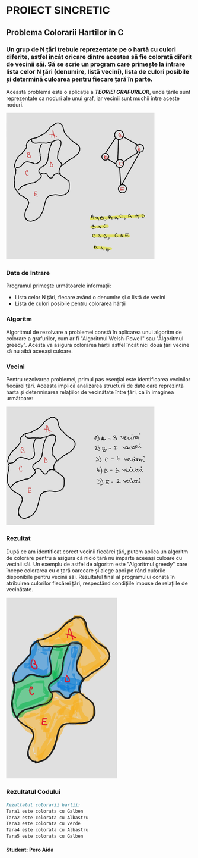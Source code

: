 # PROIECT SINCRETIC

## Problema Colorarii Hartilor in C

### Un grup de N țări trebuie reprezentate pe o hartă cu culori diferite, astfel încât oricare dintre acestea să fie colorată diferit de vecinii săi. Să se scrie un program care primește la intrare lista celor N țări (denumire, listă vecini), lista de culori posibile și determină culoarea pentru fiecare țară în parte.


 Această problemă este o aplicație a ***TEORIEI GRAFURILOR***, unde țările sunt reprezentate ca noduri ale unui graf, iar vecinii sunt muchii între aceste noduri.

<img src="teoria_grafurilor.png" alt="Diagramă a Teoriei Grafurilor" width="400"> <br>


 ### Date de Intrare 
Programul primește următoarele informații:
- Lista celor N țări, fiecare având o denumire și o listă de vecini
- Lista de culori posibile pentru colorarea hărții <br>


### Algoritm
Algoritmul de rezolvare a problemei constă în aplicarea unui algoritm de colorare a grafurilor, cum ar fi "Algoritmul Welsh-Powell" sau "Algoritmul greedy". Acesta va asigura colorarea hărții astfel încât nici două țări vecine să nu aibă aceeași culoare. <br>


### Vecini
Pentru rezolvarea problemei, primul pas esențial este identificarea vecinilor fiecărei țări. Aceasta implică analizarea structurii de date care reprezintă harta și determinarea relațiilor de vecinătate între țări, ca în imaginea următoare:

<img src="vecini.png" alt="Diagramă a vecinilor" width="400"> <br>


### Rezultat
După ce am identificat corect vecinii fiecărei țări, putem aplica un algoritm de colorare pentru a asigura că nicio țară nu împarte aceeași culoare cu vecinii săi. Un exemplu de astfel de algoritm este "Algoritmul greedy" care începe colorarea cu o țară oarecare și alege apoi pe rând culorile disponibile pentru vecinii săi.
Rezultatul final al programului constă în atribuirea culorilor fiecărei țări, respectând condițiile impuse de relațiile de vecinătate. 

<img src="colorat.png" alt="Diagramă a culorilor" width="300">


### Rezultatul Codului
```markdown
Rezultatul colorarii hartii:
Tara1 este colorata cu Galben
Tara2 este colorata cu Albastru
Tara3 este colorata cu Verde
Tara4 este colorata cu Albastru
Tara5 este colorata cu Galben
```

#### Student: Pero Aida  





